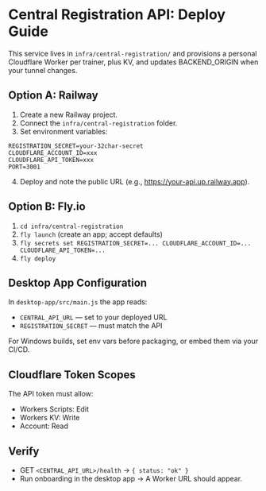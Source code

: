 # Central Registration API: Deploy Guide

This service lives in `infra/central-registration/` and provisions a personal Cloudflare Worker per trainer, plus KV, and updates BACKEND_ORIGIN when your tunnel changes.

## Option A: Railway
1. Create a new Railway project.
2. Connect the `infra/central-registration` folder.
3. Set environment variables:
```env
REGISTRATION_SECRET=your-32char-secret
CLOUDFLARE_ACCOUNT_ID=xxx
CLOUDFLARE_API_TOKEN=xxx
PORT=3001
```
4. Deploy and note the public URL (e.g., https://your-api.up.railway.app).

## Option B: Fly.io
1. `cd infra/central-registration`
2. `fly launch` (create an app; accept defaults)
3. `fly secrets set REGISTRATION_SECRET=... CLOUDFLARE_ACCOUNT_ID=... CLOUDFLARE_API_TOKEN=...`
4. `fly deploy`

## Desktop App Configuration
In `desktop-app/src/main.js` the app reads:
- `CENTRAL_API_URL` — set to your deployed URL
- `REGISTRATION_SECRET` — must match the API

For Windows builds, set env vars before packaging, or embed them via your CI/CD.

## Cloudflare Token Scopes
The API token must allow:
- Workers Scripts: Edit
- Workers KV: Write
- Account: Read

## Verify
- GET `<CENTRAL_API_URL>/health` → `{ status: "ok" }`
- Run onboarding in the desktop app → A Worker URL should appear.
